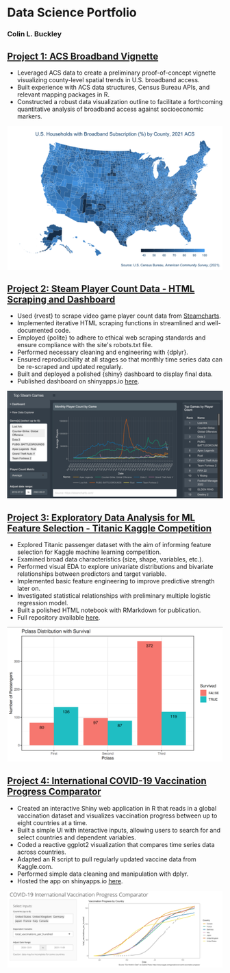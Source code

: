 # Data Science Portfolio

### Colin L. Buckley

## [Project 1: ACS Broadband Vignette](https://github.com/colinlbuckley/Steamcharts_Dashboard)
* Leveraged ACS data to create a preliminary proof-of-concept vignette visualizing county-level spatial trends in U.S. broadband access.  
* Built experience with ACS data structures, Census Bureau APIs, and relevant mapping packages in R.  
* Constructed a robust data visualization outline to facilitate a forthcoming quantitative analysis of broadband access against socioeconomic markers.  

![](/Portfolio/Images/acs_broadband_vignette_thumbnail.png)

## [Project 2: Steam Player Count Data - HTML Scraping and Dashboard](https://github.com/colinlbuckley/Steamcharts_Dashboard)
* Used {rvest} to scrape video game player count data from [Steamcharts](https://steamcharts.com/).  
* Implemented iterative HTML scraping functions in streamlined and well-documented code.  
* Employed {polite} to adhere to ethical web scraping standards and ensure compliance with the site's robots.txt file.  
* Performed necessary cleaning and engineering with {dplyr}.  
* Ensured reproducibility at all stages so that monthly time series data can be re-scraped and updated regularly.   
* Built and deployed a polished {shiny} dashboard to display final data.  
* Published dashboard on shinyapps.io [here](https://colinlbuckley.shinyapps.io/Steamcharts_Dashboard/).  

![](/Portfolio/Images/steamcharts_dashboard_screenshot.png)

## [Project 3: Exploratory Data Analysis for ML Feature Selection - Titanic Kaggle Competition](https://colinlbuckley.github.io/Titanic_EDA_Notebook)
* Explored Titanic passenger dataset with the aim of informing feature selection for Kaggle machine learning competition.  
* Examined broad data characteristics (size, shape, variables, etc.).  
* Performed visual EDA to explore univariate distributions and bivariate relationships between predictors and target variable.  
* Implemented basic feature engineering to improve predictive strength later on.  
* Investigated statistical relationships with preliminary multiple logistic regression model.  
* Built a polished HTML notebook with RMarkdown for publication.  
* Full repository available [here](https://github.com/colinlbuckley/Titanic_ML_Kaggle).  

![](/Portfolio/Images/Pclass_Survival_distribution.png)

## [Project 4: International COVID-19 Vaccination Progress Comparator](https://github.com/colinlbuckley/vaccination_progress_app)
* Created an interactive Shiny web application in R that reads in a global vaccination dataset and visualizes vaccination progress between up to eight countries at a time.  
* Built a simple UI with interactive inputs, allowing users to search for and select countries and dependent variables.  
* Coded a reactive ggplot2 visualization that compares time series data across countries.  
* Adapted an R script to pull regularly updated vaccine data from Kaggle.com.  
* Performed simple data cleaning and manipulation with dplyr.  
* Hosted the app on shinyapps.io [here](https://colinlbuckley.shinyapps.io/vaccine_progress_app/).  

![](/Portfolio/Images/g7_total_per_hundred.png)
